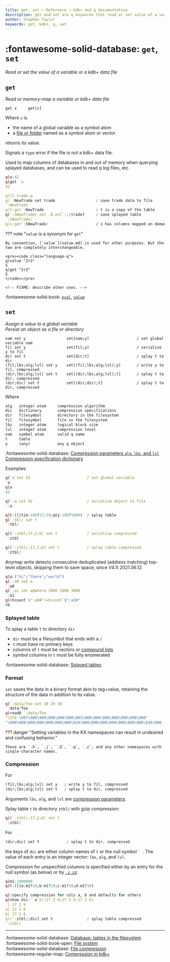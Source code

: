 ```yaml
---
title: get, set – Reference – kdb+ and q documentation
description: get and set are q keywords that read or set value of a variable or a kdb+ data file.
author: Stephen Taylor
keywords: get, kdb+, q, set
---
```

# :fontawesome-solid-database: `get`, `set`

_Read or set the value of a variable or a kdb+ data file_




## `get`

_Read or memory-map a variable or kdb+ data file_

```syntax
get x     get[x]
```

Where `x` is

-   the name of a global variable as a symbol atom
-   a [file or folder](../basics/glossary.md#file-symbol) named as a symbol atom or vector

returns its value.

Signals a `type` error if the file is not a kdb+ data file.

Used to map columns of databases in and out of memory when querying splayed databases, and can be used to read q log files, etc.

```q
q)a:42
q)get `a
42

q)\l trade.q
q)`:NewTrade set trade                  / save trade data to file
`:NewTrade
q)t:get`:NewTrade                       / t is a copy of the table
q)`:SNewTrade/ set .Q.en[`:.;trade]     / save splayed table
`:SNewTrade/
q)s:get`:SNewTrade/                     / s has columns mapped on demand
```

??? note "`value` is a synonym for `get`"

    By convention, [`value`](value.md) is used for other purposes. But the two are completely interchangeable.

    <pre><code class="language-q">
    q)value "2+3"
    5
    q)get "2+3"
    5
    </code></pre>

    <!-- FIXME: describe other uses. -->

:fontawesome-solid-book:
[`eval`](eval.md),
[`value`](value.md)



## `set`

_Assign a value to a global variable
<br>
Persist an object as a file or directory_


```syntax
nam set y                  set[nam;y]                     / set global variable nam
fil set y                  set[fil;y]                     / serialize y to fil
dir set t                  set[dir;t]                     / splay t to dir
(fil;lbs;alg;lvl) set y    set[(fil;lbs;alg;lvl);y]       / write y to fil, compressed
(dir;lbs;alg;lvl) set t    set[(dir;lbs;alg;lvl);t]       / splay t to dir, compressed
(dir;dic) set t            set[(dir;dic);t]               / splay t to dir, compressed
```

Where

```txt
alg   integer atom     compression algorithm
dic   dictionary       compression specifications
dir   filesymbol       directory in the filesystem
fil   filesymbol       file in the filesystem
lbs   integer atom     logical block size
lvl   integer atom     compression level
nam   symbol atom      valid q name
t     table
y     (any)            any q object
```

:fontawesome-solid-database:
[Compression parameters `alg`, `lbs`, and `lvl`](../kb/file-compression.md#parameters)
<br>
[Compression specification dictionary](#compression)

Examples:
```q
q)`a set 42                         / set global variable
`a
q)a
42

q)`:a set 42                        / serialize object to file
`:a

q)t:([]tim:100?23:59;qty:100?1000)  / splay table
q)`:tbl/ set t
`:tbl/

q)(`:ztbl;17;2;6) set t             / serialize compressed
`:ztbl

q)(`:ztbl/;17;2;6) set t            / splay table compressed
`:ztbl/
```

Anymap write detects consecutive deduplicated (address matching) top-level objects, skipping them to save space; since V4.1t 2021.06.12.

```q
q)a:("hi";"there";"world")
q)`:a0 set a
`:a0
q)`:a1 set a@where 1000 2000 3000
`:a1
q)(hcount`$":a0#")=hcount`$":a1#"
0b
```


### Splayed table

To splay a table `t` to directory `dir`

-   `dir` must be a filesymbol that ends with a `/`
-   `t` must have no primary keys
-   columns of `t` must be vectors or [compound lists](../basics/glossary.md#compound-list)
-   symbol columns in `t` must be fully enumerated

:fontawesome-solid-database:
[Splayed tables](../kb/splayed-tables.md)


### Format

`set` saves the data in a binary format akin to tag+value, retaining the structure of the data in addition to its value.

```q
q)`:data/foo set 10 20 30
`:data/foo
q)read0 `:data/foo
"\376 \007\000\000\000\000\000\003\000\000\000\000\000\000\000"
"\000\000\000\000\000\000\000\024\000\000\000\000\000\000\000\036\000..
```

??? danger "Setting variables in the KX namespaces can result in undesired and confusing behavior."

    These are `.h`, `.j`, `.Q`, `.q`, `.z`, and any other namespaces with single-character names.


### Compression

For

```q
(fil;lbs;alg;lvl) set y   / write y to fil, compressed
(dir;lbs;alg;lvl) set t   / splay t to dir, compressed
```

Arguments `lbs`, `alg`, and `lvl` are [compression parameters](../kb/file-compression.md#compression-parametrers).

Splay table `t` to directory `ztbl/` with gzip compression:

```q
q)(`:ztbl/;17;2;6) set t
`:ztbl/
```

For

```q
(dir;dic) set t            / splay t to dir, compressed
```

the keys of `dic` are either column names of `t` or the null symbol `` `  ``. The value of each entry is an integer vector: `lbs`, `alg`, and `lvl`.

Compression for unspecified columns is specified either by an entry for the null symbol (as below) or by [`.z.zd`](dotz.md#zzd-zip-defaults).

```q
q)m1:1000000
q)t:([]a:m1?10;b:m1?10;c:m1?10;d:m1?10)

q)/specify compression for cols a, b and defaults for others
q)show dic:``a`b!(17 2 9;17 2 6;17 2 6)
 | 17 2 9
a| 17 2 6
b| 17 2 6
q)(`:ztbl/;dic) set t               / splay table compressed
`:ztbl/
```


----
:fontawesome-solid-database:
[Database: tables in the filesystem](../database/index.md)
<br>
:fontawesome-solid-book-open:
[File system](../basics/files.md)
<br>
:fontawesome-solid-database:
[File compression](../kb/file-compression.md)
<br>
:fontawesome-regular-map:
[Compression in kdb+](../wp/compress/index.md)
